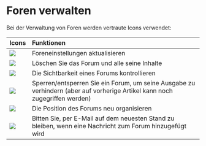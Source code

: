 # Foren verwalten

Bei der Verwaltung von Foren werden vertraute Icons verwendet:

| Icons | Funktionen |
| :--- | :--- |
| ![](../../.gitbook/assets/images68%20%284%29.png) | Foreneinstellungen aktualisieren |
| ![](../../.gitbook/assets/images69%20%283%29.png) | Löschen Sie das Forum und alle seine Inhalte |
| ![](../../.gitbook/assets/images70%20%283%29.png) | Die Sichtbarkeit eines Forums kontrollieren |
| ![](../../.gitbook/assets/images71%20%281%29.png) | Sperren/entsperren Sie ein Forum, um seine Ausgabe zu verhindern \(aber auf vorherige Artikel kann noch zugegriffen werden\) |
| ![](../../.gitbook/assets/images72%20%285%29.png) | Die Position des Forums neu organisieren |
| ![](../../.gitbook/assets/images73%20%288%29.png) | Bitten Sie, per E-Mail auf dem neuesten Stand zu bleiben, wenn eine Nachricht zum Forum hinzugefügt wird |